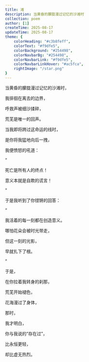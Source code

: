 ```yaml
---
title: 滩
description: 当黄昏的朦胧漫过记忆的沙滩时
collection: poem
author: [1]
createTime: 2025-08-17
updateTime: 2025-08-17
theme: {
    colorHeading: "#c3b8feff",
    colorText: "#f9dfe5",
    colorBackground: "#254498",
    colorNavbarBg: "#254498",
    colorNavbarLink: "#f9dfe5",
    colorNavbarLinkHover: "#ac5fca",
    rightImage: "/star.png"
}
---
```


当黄昏的朦胧漫过记忆的沙滩时，

我徘徊在离去的边界，

呼救声被细沙揉碎，

荒芜是唯一的回声。

当我即将跨过这命运的线时，

是你将我猛地向后一拽，

我便愤怒的吼道：

“

死亡是所有人的终点！

意义本就是自欺的谎言！

”

于是我听到了你铿锵的回答：

“

我活着的每一刻都在创造意义。

哪怕花朵会被时光带走，

但这一刻的光影，

早就扎下了根。

”

于是，

在你拉着我转身的刹那，

荒芜开始褪色，

花海漫过了身体，

那时，

我才明白，

你与我说的“存在过”，

比永恒更轻，

却比虚无热烈。